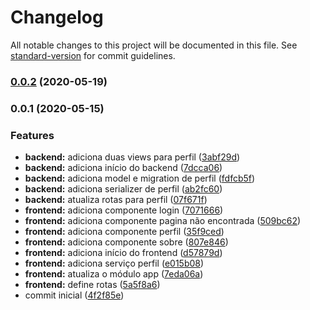 # Changelog

All notable changes to this project will be documented in this file. See [standard-version](https://github.com/conventional-changelog/standard-version) for commit guidelines.

### [0.0.2](https://github.com/jacksongomesbr/lpweb20201-estagio-tcc/compare/v0.0.1...v0.0.2) (2020-05-19)

### 0.0.1 (2020-05-15)


### Features

* **backend:** adiciona duas views para perfil ([3abf29d](https://github.com/jacksongomesbr/lpweb20201-estagio-tcc/commit/3abf29d4b239c952ad15f5f21ff097589e6723a8))
* **backend:** adiciona início do backend ([7dcca06](https://github.com/jacksongomesbr/lpweb20201-estagio-tcc/commit/7dcca061652397a78eb70c5ba1abb597e96acb6a))
* **backend:** adiciona model e migration de perfil ([fdfcb5f](https://github.com/jacksongomesbr/lpweb20201-estagio-tcc/commit/fdfcb5f98413fabeb6011d4436c8d8f9daa5f37b))
* **backend:** adiciona serializer de perfil ([ab2fc60](https://github.com/jacksongomesbr/lpweb20201-estagio-tcc/commit/ab2fc6019d99953e265f2c99a51638e2d19687f8))
* **backend:** atualiza rotas para perfil ([07f671f](https://github.com/jacksongomesbr/lpweb20201-estagio-tcc/commit/07f671f4924b0b3447ac81b9ac997d0558e93638))
* **frontend:** adiciona componente login ([7071666](https://github.com/jacksongomesbr/lpweb20201-estagio-tcc/commit/707166686bb78445520473e8d028449c6d387ef6))
* **frontend:** adiciona componente pagina não encontrada ([509bc62](https://github.com/jacksongomesbr/lpweb20201-estagio-tcc/commit/509bc623d40b479ee4885c034c681e7281ef26bc))
* **frontend:** adiciona componente perfil ([35f9ced](https://github.com/jacksongomesbr/lpweb20201-estagio-tcc/commit/35f9ced0f6b795cbd688d39500656eca6cdc8629))
* **frontend:** adiciona componente sobre ([807e846](https://github.com/jacksongomesbr/lpweb20201-estagio-tcc/commit/807e846ac8446450777c5518c570ffc54c1962ec))
* **frontend:** adiciona início do frontend ([d57879d](https://github.com/jacksongomesbr/lpweb20201-estagio-tcc/commit/d57879d11a88ab590cb787451df373c9e9e5c85b))
* **frontend:** adiciona serviço perfil ([e015b08](https://github.com/jacksongomesbr/lpweb20201-estagio-tcc/commit/e015b084612fdef1614d2e0f9e91858efbbd9dca))
* **frontend:** atualiza o módulo app ([7eda06a](https://github.com/jacksongomesbr/lpweb20201-estagio-tcc/commit/7eda06ac59aceafd8114e9b2e061b2e8f1989a45))
* **frontend:** define rotas ([5a5f8a6](https://github.com/jacksongomesbr/lpweb20201-estagio-tcc/commit/5a5f8a6cf0dcfd488939b8c2fbe6d5e6f8da2ed6))
* commit inicial ([4f2f85e](https://github.com/jacksongomesbr/lpweb20201-estagio-tcc/commit/4f2f85e6538d6a329ecf2af1fa803def3c21835f))
